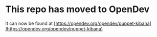 # This repo has moved to OpenDev

It can now be found at [https://opendev.org/opendev/puppet-kibana](https://opendev.org/opendev/puppet-kibana)
